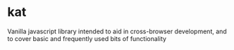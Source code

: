 # kat
Vanilla javascript library intended to aid in cross-browser development, and to cover basic and frequently used bits of functionality
